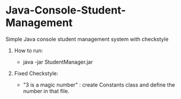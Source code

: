 # Java-Console-Student-Management
Simple Java console student management system with checkstyle

1. How to run:
   - java -jar StudentManager.jar
  
2. Fixed Checkstyle:
   - "3 is a magic number" : create Constants class and define the number in that file.

